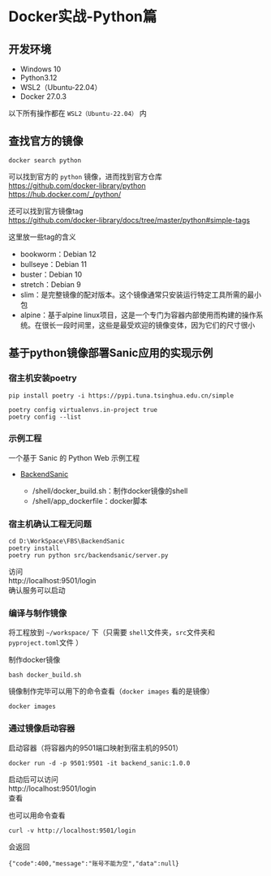 # Docker实战-Python篇

## 开发环境
- Windows 10
- Python3.12
- WSL2（Ubuntu-22.04）
- Docker 27.0.3

以下所有操作都在 ``WSL2（Ubuntu-22.04）`` 内

## 查找官方的镜像

```
docker search python
```
可以找到官方的 ``python`` 镜像，进而找到官方仓库  
https://github.com/docker-library/python  
https://hub.docker.com/_/python/  

还可以找到官方镜像tag  
https://github.com/docker-library/docs/tree/master/python#simple-tags

这里放一些tag的含义
 - bookworm：Debian 12
 - bullseye：Debian 11
 - buster：Debian 10
 - stretch：Debian 9
 - slim：是完整镜像的配对版本。这个镜像通常只安装运行特定工具所需的最小包
 - alpine：基于alpine linux项目，这是一个专门为容器内部使用而构建的操作系统。在很长一段时间里，这些是最受欢迎的镜像变体，因为它们的尺寸很小

## 基于python镜像部署Sanic应用的实现示例

### 宿主机安装poetry
```
pip install poetry -i https://pypi.tuna.tsinghua.edu.cn/simple
```

```
poetry config virtualenvs.in-project true
poetry config --list
```

### 示例工程
一个基于 Sanic 的 Python Web 示例工程

 - [BackendSanic](../Framework/BackendSanic/)

     - /shell/docker_build.sh：制作docker镜像的shell
     - /shell/app_dockerfile：docker脚本

### 宿主机确认工程无问题
```
cd D:\WorkSpace\FBS\BackendSanic
poetry install
poetry run python src/backendsanic/server.py
```
访问  
http://localhost:9501/login  
确认服务可以启动

### 编译与制作镜像

将工程放到 ``~/workspace/`` 下（只需要 ``shell``文件夹，``src``文件夹和 ``pyproject.toml``文件 ）

制作docker镜像
```
bash docker_build.sh
```
镜像制作完毕可以用下的命令查看（``docker images`` 看的是镜像）
```
docker images
```

### 通过镜像启动容器
启动容器（将容器内的9501端口映射到宿主机的9501）
```
docker run -d -p 9501:9501 -it backend_sanic:1.0.0
```

启动后可以访问  
http://localhost:9501/login  
查看

也可以用命令查看
```
curl -v http://localhost:9501/login
```
会返回
```
{"code":400,"message":"账号不能为空","data":null}
```
